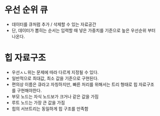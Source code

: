 # 우선 순위 큐
- 데이터를 큐처럼 추가 / 삭제할 수 있는 자료공간  
- 단, 데이터가 뽑히는 순서는 입력할 때 넣은 가중치를 기준으로 높은 우선순위 부터 나온다.

# 힙 자료구조
- 우선ㅅㄴ위는 문제에 따라 다르게 지정될 수 있다.
- 일반적으로 최대값, 최소 값을 기준으로 구현된다.
- 편의상 이름은 큐라고 자칭하지만, 빠른 처리를 위해서는 트리 형태로 힙 자료구조를 구현해야한다.
- 부모 노드는 자식 노드보가 크거나 같은 값을 가짐
- 루트 노드는 가장 큰 값을 가짐
- 힙의 서브트리는 동일하게 힙 구조를 만족함